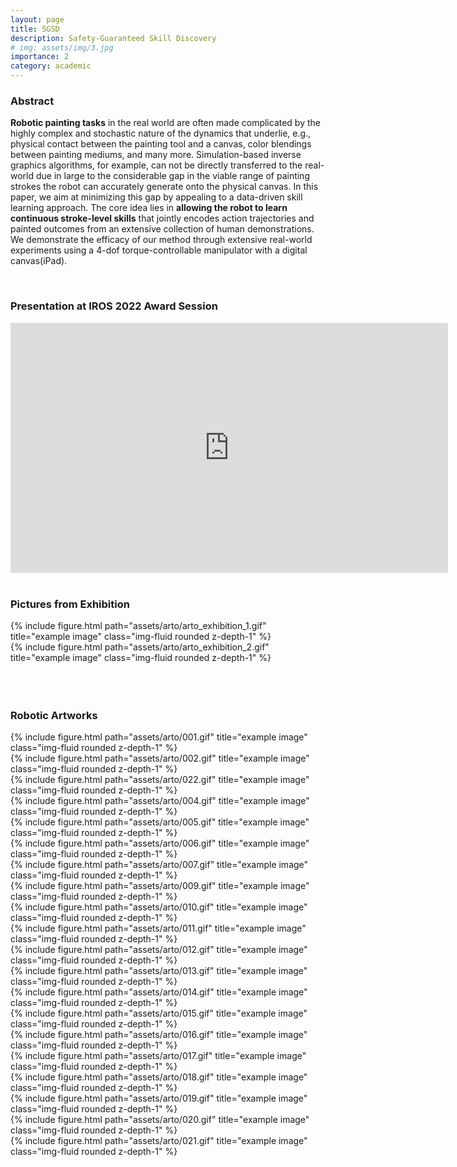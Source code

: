 ```yaml
---
layout: page
title: SGSD
description: Safety-Guaranteed Skill Discovery
# img: assets/img/3.jpg
importance: 2
category: academic
---
```


### Abstract

**Robotic painting tasks** in the real world are often made complicated by the highly complex and stochastic nature of the dynamics that underlie, e.g., physical contact between the painting tool and a canvas, color blendings between painting mediums, and many more. Simulation-based inverse graphics algorithms, for example, can not be directly transferred to the real-world due in large to the considerable gap in the viable range of painting strokes the robot can accurately generate onto the physical canvas. In this paper, we aim at minimizing this gap by appealing to a data-driven skill learning approach. The core idea lies in **allowing the robot to learn continuous stroke-level skills** that jointly encodes action trajectories and painted outcomes from an extensive collection of human demonstrations. We demonstrate the efficacy of our method through extensive real-world experiments using a 4-dof torque-controllable manipulator with a digital canvas(iPad).

<br>

### Presentation at IROS 2022 Award Session

<center><iframe width="700" height="400" src="https://www.youtube.com/embed/2DCkyE0l0aI" title="YouTube video player" frameborder="0" allow="accelerometer; autoplay; clipboard-write; encrypted-media; gyroscope; picture-in-picture" allowfullscreen></iframe></center>

<br>



### Pictures from Exhibition

<div class="row">
    <div class="col-sm mt-3 mt-md-0">
        {% include figure.html path="assets/arto/arto_exhibition_1.gif" title="example image" class="img-fluid rounded z-depth-1" %}
    </div>
    <div class="col-sm mt-3 mt-md-0">
        {% include figure.html path="assets/arto/arto_exhibition_2.gif" title="example image" class="img-fluid rounded z-depth-1" %}
    </div>
</div>

<br>
<br>
<br>


### Robotic Artworks


<div class="row">
    <div class="col-sm mt-3 mt-md-0">
        {% include figure.html path="assets/arto/001.gif" title="example image" class="img-fluid rounded z-depth-1" %}
    </div>
    <div class="col-sm mt-3 mt-md-0">
        {% include figure.html path="assets/arto/002.gif" title="example image" class="img-fluid rounded z-depth-1" %}
    </div>
    <div class="col-sm mt-3 mt-md-0">
        {% include figure.html path="assets/arto/022.gif" title="example image" class="img-fluid rounded z-depth-1" %}
    </div>
    <div class="col-sm mt-3 mt-md-0">
        {% include figure.html path="assets/arto/004.gif" title="example image" class="img-fluid rounded z-depth-1" %}
    </div>    
</div>

<div class="row">
    <div class="col-sm mt-3 mt-md-0">
        {% include figure.html path="assets/arto/005.gif" title="example image" class="img-fluid rounded z-depth-1" %}
    </div>
    <div class="col-sm mt-3 mt-md-0">
        {% include figure.html path="assets/arto/006.gif" title="example image" class="img-fluid rounded z-depth-1" %}
    </div>
    <div class="col-sm mt-3 mt-md-0">
        {% include figure.html path="assets/arto/007.gif" title="example image" class="img-fluid rounded z-depth-1" %}
    </div>
    <div class="col-sm mt-3 mt-md-0">
        {% include figure.html path="assets/arto/009.gif" title="example image" class="img-fluid rounded z-depth-1" %}
    </div>    
</div>


<div class="row">
    <div class="col-sm mt-3 mt-md-0">
        {% include figure.html path="assets/arto/010.gif" title="example image" class="img-fluid rounded z-depth-1" %}
    </div>
    <div class="col-sm mt-3 mt-md-0">
        {% include figure.html path="assets/arto/011.gif" title="example image" class="img-fluid rounded z-depth-1" %}
    </div>
    <div class="col-sm mt-3 mt-md-0">
        {% include figure.html path="assets/arto/012.gif" title="example image" class="img-fluid rounded z-depth-1" %}
    </div>
    <div class="col-sm mt-3 mt-md-0">
        {% include figure.html path="assets/arto/013.gif" title="example image" class="img-fluid rounded z-depth-1" %}
    </div>    
</div>


<div class="row">
    <div class="col-sm mt-3 mt-md-0">
        {% include figure.html path="assets/arto/014.gif" title="example image" class="img-fluid rounded z-depth-1" %}
    </div>
    <div class="col-sm mt-3 mt-md-0">
        {% include figure.html path="assets/arto/015.gif" title="example image" class="img-fluid rounded z-depth-1" %}
    </div>
    <div class="col-sm mt-3 mt-md-0">
        {% include figure.html path="assets/arto/016.gif" title="example image" class="img-fluid rounded z-depth-1" %}
    </div>
    <div class="col-sm mt-3 mt-md-0">
        {% include figure.html path="assets/arto/017.gif" title="example image" class="img-fluid rounded z-depth-1" %}
    </div>    
</div>

<div class="row">
    <div class="col-sm mt-3 mt-md-0">
        {% include figure.html path="assets/arto/018.gif" title="example image" class="img-fluid rounded z-depth-1" %}
    </div>
    <div class="col-sm mt-3 mt-md-0">
        {% include figure.html path="assets/arto/019.gif" title="example image" class="img-fluid rounded z-depth-1" %}
    </div>
    <div class="col-sm mt-3 mt-md-0">
        {% include figure.html path="assets/arto/020.gif" title="example image" class="img-fluid rounded z-depth-1" %}
    </div>
    <div class="col-sm mt-3 mt-md-0">
        {% include figure.html path="assets/arto/021.gif" title="example image" class="img-fluid rounded z-depth-1" %}
    </div>    
</div>
